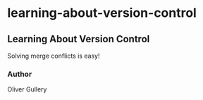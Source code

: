 # learning-about-version-control

## Learning About Version Control
Solving merge conflicts is easy!


### Author
Oliver Gullery
